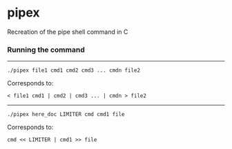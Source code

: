 # pipex

Recreation of the pipe shell command in C

### Running the command
---
`./pipex file1 cmd1 cmd2 cmd3 ... cmdn file2`

Corresponds to:

`< file1 cmd1 | cmd2 | cmd3 ... | cmdn > file2`

---

`./pipex here_doc LIMITER cmd cmd1 file`

Corresponds to:

`cmd << LIMITER | cmd1 >> file`
